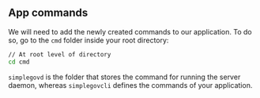 ## App commands

We will need to add the newly created commands to our application. To do so, go to the `cmd` folder inside your root  directory:

```bash
// At root level of directory
cd cmd
```
`simplegovd` is the folder that stores the command for running the server daemon, whereas `simplegovcli` defines the commands of your application.